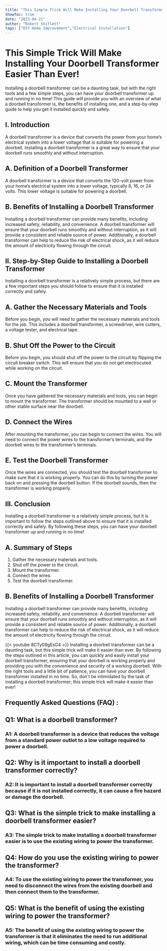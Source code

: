 ```yaml
---
title: "This Simple Trick Will Make Installing Your Doorbell Transformer Easier Than Ever!"
ShowToc: true 
date: "2023-04-21"
author: "Robert Shiflett" 
tags: ["DIY Home Improvement","Electrical Installation"]
---
```

# This Simple Trick Will Make Installing Your Doorbell Transformer Easier Than Ever!

Installing a doorbell transformer can be a daunting task, but with the right tools and a few simple steps, you can have your doorbell transformer up and running in no time! This guide will provide you with an overview of what a doorbell transformer is, the benefits of installing one, and a step-by-step guide to help you get it installed quickly and safely.

## I. Introduction

A doorbell transformer is a device that converts the power from your home’s electrical system into a lower voltage that is suitable for powering a doorbell. Installing a doorbell transformer is a great way to ensure that your doorbell runs smoothly and without interruption.

## A. Definition of a Doorbell Transformer

A doorbell transformer is a device that converts the 120-volt power from your home’s electrical system into a lower voltage, typically 8, 16, or 24 volts. This lower voltage is suitable for powering a doorbell.

## B. Benefits of Installing a Doorbell Transformer

Installing a doorbell transformer can provide many benefits, including increased safety, reliability, and convenience. A doorbell transformer will ensure that your doorbell runs smoothly and without interruption, as it will provide a consistent and reliable source of power. Additionally, a doorbell transformer can help to reduce the risk of electrical shock, as it will reduce the amount of electricity flowing through the circuit.

## II. Step-by-Step Guide to Installing a Doorbell Transformer

Installing a doorbell transformer is a relatively simple process, but there are a few important steps you should follow to ensure that it is installed correctly and safely.

## A. Gather the Necessary Materials and Tools

Before you begin, you will need to gather the necessary materials and tools for the job. This includes a doorbell transformer, a screwdriver, wire cutters, a voltage tester, and electrical tape.

## B. Shut Off the Power to the Circuit

Before you begin, you should shut off the power to the circuit by flipping the circuit breaker switch. This will ensure that you do not get electrocuted while working on the circuit.

## C. Mount the Transformer

Once you have gathered the necessary materials and tools, you can begin to mount the transformer. The transformer should be mounted to a wall or other stable surface near the doorbell.

## D. Connect the Wires

After mounting the transformer, you can begin to connect the wires. You will need to connect the power wires to the transformer’s terminals, and the doorbell wires to the transformer’s terminals.

## E. Test the Doorbell Transformer

Once the wires are connected, you should test the doorbell transformer to make sure that it is working properly. You can do this by turning the power back on and pressing the doorbell button. If the doorbell sounds, then the transformer is working properly.

## III. Conclusion

Installing a doorbell transformer is a relatively simple process, but it is important to follow the steps outlined above to ensure that it is installed correctly and safely. By following these steps, you can have your doorbell transformer up and running in no time!

## A. Summary of Steps

1. Gather the necessary materials and tools.
2. Shut off the power to the circuit.
3. Mount the transformer.
4. Connect the wires.
5. Test the doorbell transformer.

## B. Benefits of Installing a Doorbell Transformer

Installing a doorbell transformer can provide many benefits, including increased safety, reliability, and convenience. A doorbell transformer will ensure that your doorbell runs smoothly and without interruption, as it will provide a consistent and reliable source of power. Additionally, a doorbell transformer can help to reduce the risk of electrical shock, as it will reduce the amount of electricity flowing through the circuit.

{{< youtube 8CTy09gEsG4 >}} 
Installing a doorbell transformer can be a daunting task, but this simple trick will make it easier than ever. By following the steps outlined in this article, you can quickly and easily install your doorbell transformer, ensuring that your doorbell is working properly and providing you with the convenience and security of a working doorbell. With the right tools and a little bit of patience, you can have your doorbell transformer installed in no time. So, don't be intimidated by the task of installing a doorbell transformer; this simple trick will make it easier than ever!

## Frequently Asked Questions (FAQ) :
<h2>Q1: What is a doorbell transformer?</h2>

<h3>A1: A doorbell transformer is a device that reduces the voltage from a standard power outlet to a low voltage required to power a doorbell.</h3>

<h2>Q2: Why is it important to install a doorbell transformer correctly?</h2>

<h3>A2: It is important to install a doorbell transformer correctly because if it is not installed correctly, it can cause a fire hazard or damage the doorbell.</h3>

<h2>Q3: What is the simple trick to make installing a doorbell transformer easier?</h2>

<h3>A3: The simple trick to make installing a doorbell transformer easier is to use the existing wiring to power the transformer.</h3>

<h2>Q4: How do you use the existing wiring to power the transformer?</h2>

<h3>A4: To use the existing wiring to power the transformer, you need to disconnect the wires from the existing doorbell and then connect them to the transformer.</h3>

<h2>Q5: What is the benefit of using the existing wiring to power the transformer?</h2>

<h3>A5: The benefit of using the existing wiring to power the transformer is that it eliminates the need to run additional wiring, which can be time consuming and costly.</h3>





